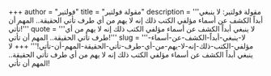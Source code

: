+++
author = "فولتير"
title = "مقولة فولتير"
description = '''مقولة فولتير: لا ينبغي أبداً الكشف عن أسماء مؤلفي الكتب ذلك إنه لا يهم من أي طرف تأتي الحقيقة.. المهم أن تأتي!'''
quote = '''لا ينبغي أبداً الكشف عن أسماء مؤلفي الكتب ذلك إنه لا يهم من أي طرف تأتي الحقيقة.. المهم أن تأتي!'''
slug = '''لا-ينبغي-أبداً-الكشف-عن-أسماء-مؤلفي-الكتب-ذلك-إنه-لا-يهم-من-أي-طرف-تأتي-الحقيقة-المهم-أن-تأتي!'''
+++
لا ينبغي أبداً الكشف عن أسماء مؤلفي الكتب ذلك إنه لا يهم من أي طرف تأتي الحقيقة.. المهم أن تأتي!
